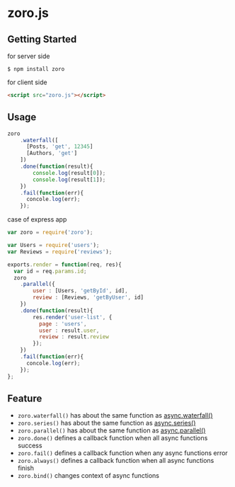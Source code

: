 # zoro.js

## Getting Started

for server side

```shell
$ npm install zoro
```

for client side

```html
<script src="zoro.js"></script>
```

## Usage

```js
zoro
	.waterfall([
	  [Posts, 'get', 12345]
	  [Authors, 'get']
	])
	.done(function(result){
		console.log(result[0]);
		console.log(result[1]);
	})
	.fail(function(err){
	  concole.log(err);
	});
```

case of express app

```js
var zoro = require('zoro');

var Users = require('users');
var Reviews = require('reviews');

exports.render = function(req, res){
  var id = req.params.id;
  zoro
  	.parallel({
  		user : [Users, 'getById', id],
  		review : [Reviews, 'getByUser', id]
  	})
  	.done(function(result){
  		res.render('user-list', {
  		  page : 'users',
  		  user : result.user,
  		  review : result.review
  		});
  	})
  	.fail(function(err){
  	  concole.log(err);
  	});
};
```

## Feature

* `zoro.waterfall()` has about the same function as [async.waterfall()](https://github.com/caolan/async#waterfall)
* `zoro.series()` has about the same function as [async.series()](https://github.com/caolan/async#seriestasks-callback)
* `zoro.parallel()` has about the same function as [async.parallel()](https://github.com/caolan/async#paralleltasks-callback)
* `zoro.done()` defines a callback function when all async functions success
* `zoro.fail()` defines a callback function when any async functions error
* `zoro.always()` defines a callback function when all async functions finish
* `zoro.bind()` changes context of async functions
